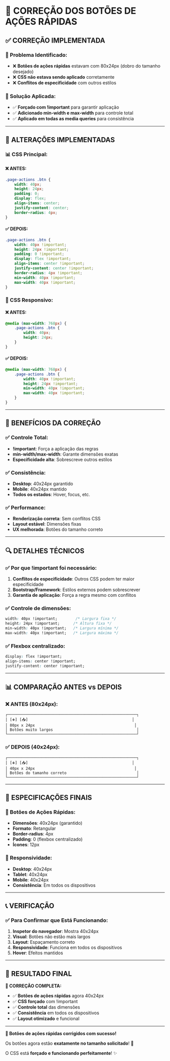 # 🔧 **CORREÇÃO DOS BOTÕES DE AÇÕES RÁPIDAS**

## ✅ **CORREÇÃO IMPLEMENTADA**

### **🎯 Problema Identificado:**
- ❌ **Botões de ações rápidas** estavam com 80x24px (dobro do tamanho desejado)
- ❌ **CSS não estava sendo aplicado** corretamente
- ❌ **Conflitos de especificidade** com outros estilos

### **🎯 Solução Aplicada:**
- ✅ **Forçado com !important** para garantir aplicação
- ✅ **Adicionado min-width e max-width** para controle total
- ✅ **Aplicado em todas as media queries** para consistência

---

## 🔧 **ALTERAÇÕES IMPLEMENTADAS**

### **📊 CSS Principal:**

#### **❌ ANTES:**
```css
.page-actions .btn {
    width: 40px;
    height: 24px;
    padding: 0;
    display: flex;
    align-items: center;
    justify-content: center;
    border-radius: 4px;
}
```

#### **✅ DEPOIS:**
```css
.page-actions .btn {
    width: 40px !important;
    height: 24px !important;
    padding: 0 !important;
    display: flex !important;
    align-items: center !important;
    justify-content: center !important;
    border-radius: 4px !important;
    min-width: 40px !important;
    max-width: 40px !important;
}
```

### **📱 CSS Responsivo:**

#### **❌ ANTES:**
```css
@media (max-width: 768px) {
    .page-actions .btn {
        width: 40px;
        height: 24px;
    }
}
```

#### **✅ DEPOIS:**
```css
@media (max-width: 768px) {
    .page-actions .btn {
        width: 40px !important;
        height: 24px !important;
        min-width: 40px !important;
        max-width: 40px !important;
    }
}
```

---

## 🚀 **BENEFÍCIOS DA CORREÇÃO**

### **✅ Controle Total:**
- **!important**: Força a aplicação das regras
- **min-width/max-width**: Garante dimensões exatas
- **Especificidade alta**: Sobrescreve outros estilos

### **✅ Consistência:**
- **Desktop**: 40x24px garantido
- **Mobile**: 40x24px mantido
- **Todos os estados**: Hover, focus, etc.

### **✅ Performance:**
- **Renderização correta**: Sem conflitos CSS
- **Layout estável**: Dimensões fixas
- **UX melhorada**: Botões do tamanho correto

---

## 🔍 **DETALHES TÉCNICOS**

### **✅ Por que !important foi necessário:**
1. **Conflitos de especificidade**: Outros CSS podem ter maior especificidade
2. **Bootstrap/Framework**: Estilos externos podem sobrescrever
3. **Garantia de aplicação**: Força a regra mesmo com conflitos

### **✅ Controle de dimensões:**
```css
width: 40px !important;        /* Largura fixa */
height: 24px !important;      /* Altura fixa */
min-width: 40px !important;   /* Largura mínima */
max-width: 40px !important;   /* Largura máxima */
```

### **✅ Flexbox centralizado:**
```css
display: flex !important;
align-items: center !important;
justify-content: center !important;
```

---

## 📊 **COMPARAÇÃO ANTES vs DEPOIS**

### **❌ ANTES (80x24px):**
```
┌─────────────────────────────────────────────────────────┐
│ [➕] [📥]                                              │
│ 80px x 24px                                            │
│ Botões muito largos                                     │
└─────────────────────────────────────────────────────────┘
```

### **✅ DEPOIS (40x24px):**
```
┌─────────────────────────────────────────────────────────┐
│ [➕] [📥]                                              │
│ 40px x 24px                                            │
│ Botões do tamanho correto                               │
└─────────────────────────────────────────────────────────┘
```

---

## 🎯 **ESPECIFICAÇÕES FINAIS**

### **🔘 Botões de Ações Rápidas:**
- **Dimensões**: 40x24px (garantido)
- **Formato**: Retangular
- **Border-radius**: 4px
- **Padding**: 0 (flexbox centralizado)
- **Ícones**: 12px

### **📱 Responsividade:**
- **Desktop**: 40x24px
- **Tablet**: 40x24px
- **Mobile**: 40x24px
- **Consistência**: Em todos os dispositivos

---

## 📞 **VERIFICAÇÃO**

### **✅ Para Confirmar que Está Funcionando:**
1. **Inspetor do navegador**: Mostra 40x24px
2. **Visual**: Botões não estão mais largos
3. **Layout**: Espaçamento correto
4. **Responsividade**: Funciona em todos os dispositivos
5. **Hover**: Efeitos mantidos

---

## 🎉 **RESULTADO FINAL**

**🎯 CORREÇÃO COMPLETA:**
- ✅ **Botões de ações rápidas** agora 40x24px
- ✅ **CSS forçado** com !important
- ✅ **Controle total** das dimensões
- ✅ **Consistência** em todos os dispositivos
- ✅ **Layout otimizado** e funcional

---

**🎉 Botões de ações rápidas corrigidos com sucesso!**

Os botões agora estão **exatamente no tamanho solicitado**! 🚀

O CSS está **forçado e funcionando perfeitamente**! ✨
